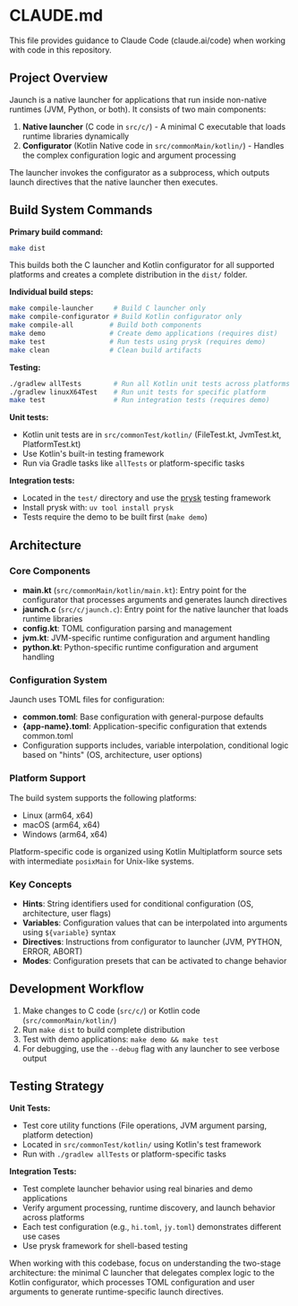 # CLAUDE.md

This file provides guidance to Claude Code (claude.ai/code) when working with code in this repository.

## Project Overview

Jaunch is a native launcher for applications that run inside non-native runtimes (JVM, Python, or both). It consists of two main components:

1. **Native launcher** (C code in `src/c/`) - A minimal C executable that loads runtime libraries dynamically
2. **Configurator** (Kotlin Native code in `src/commonMain/kotlin/`) - Handles the complex configuration logic and argument processing

The launcher invokes the configurator as a subprocess, which outputs launch directives that the native launcher then executes.

## Build System Commands

**Primary build command:**
```bash
make dist
```
This builds both the C launcher and Kotlin configurator for all supported platforms and creates a complete distribution in the `dist/` folder.

**Individual build steps:**
```bash
make compile-launcher     # Build C launcher only
make compile-configurator # Build Kotlin configurator only
make compile-all         # Build both components
make demo                # Create demo applications (requires dist)
make test                # Run tests using prysk (requires demo)
make clean               # Clean build artifacts
```

**Testing:**
```bash
./gradlew allTests        # Run all Kotlin unit tests across platforms
./gradlew linuxX64Test    # Run unit tests for specific platform
make test                 # Run integration tests (requires demo)
```

**Unit tests:**
- Kotlin unit tests are in `src/commonTest/kotlin/` (FileTest.kt, JvmTest.kt, PlatformTest.kt)
- Use Kotlin's built-in testing framework
- Run via Gradle tasks like `allTests` or platform-specific tasks

**Integration tests:**
- Located in the `test/` directory and use the [prysk](https://prysk.readthedocs.io/) testing framework
- Install prysk with: `uv tool install prysk`
- Tests require the demo to be built first (`make demo`)

## Architecture

### Core Components

- **main.kt** (`src/commonMain/kotlin/main.kt`): Entry point for the configurator that processes arguments and generates launch directives
- **jaunch.c** (`src/c/jaunch.c`): Entry point for the native launcher that loads runtime libraries
- **config.kt**: TOML configuration parsing and management
- **jvm.kt**: JVM-specific runtime configuration and argument handling
- **python.kt**: Python-specific runtime configuration and argument handling

### Configuration System

Jaunch uses TOML files for configuration:
- **common.toml**: Base configuration with general-purpose defaults
- **{app-name}.toml**: Application-specific configuration that extends common.toml
- Configuration supports includes, variable interpolation, conditional logic based on "hints" (OS, architecture, user options)

### Platform Support

The build system supports the following platforms:
- Linux (arm64, x64)
- macOS (arm64, x64)
- Windows (arm64, x64)

Platform-specific code is organized using Kotlin Multiplatform source sets with intermediate `posixMain` for Unix-like systems.

### Key Concepts

- **Hints**: String identifiers used for conditional configuration (OS, architecture, user flags)
- **Variables**: Configuration values that can be interpolated into arguments using `${variable}` syntax
- **Directives**: Instructions from configurator to launcher (JVM, PYTHON, ERROR, ABORT)
- **Modes**: Configuration presets that can be activated to change behavior

## Development Workflow

1. Make changes to C code (`src/c/`) or Kotlin code (`src/commonMain/kotlin/`)
2. Run `make dist` to build complete distribution
3. Test with demo applications: `make demo && make test`
4. For debugging, use the `--debug` flag with any launcher to see verbose output

## Testing Strategy

**Unit Tests:**
- Test core utility functions (File operations, JVM argument parsing, platform detection)
- Located in `src/commonTest/kotlin/` using Kotlin's test framework
- Run with `./gradlew allTests` or platform-specific tasks

**Integration Tests:**
- Test complete launcher behavior using real binaries and demo applications
- Verify argument processing, runtime discovery, and launch behavior across platforms
- Each test configuration (e.g., `hi.toml`, `jy.toml`) demonstrates different use cases
- Use prysk framework for shell-based testing

When working with this codebase, focus on understanding the two-stage architecture: the minimal C launcher that delegates complex logic to the Kotlin configurator, which processes TOML configuration and user arguments to generate runtime-specific launch directives.
